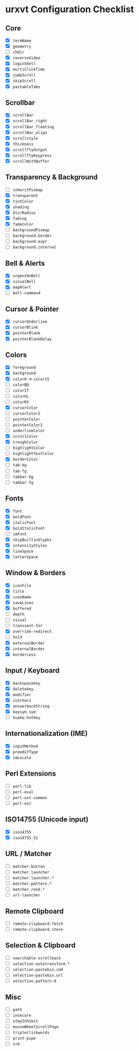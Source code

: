 # urxvt Configuration Checklist

## Core
- [x] `termName`
- [x] `geometry`
- [ ] `chdir`
- [x] `reverseVideo`
- [x] `loginShell`
- [x] `multiClickTime`
- [x] `jumpScroll`
- [x] `skipScroll`
- [x] `pastableTabs`

## Scrollbar
- [x] `scrollBar`
- [x] `scrollBar_right`
- [x] `scrollBar_floating`
- [x] `scrollBar_align`
- [x] `scrollstyle`
- [x] `thickness`
- [x] `scrollTtyOutput`
- [x] `scrollTtyKeypress`
- [x] `scrollWithBuffer`

## Transparency & Background
- [ ] `inheritPixmap`
- [x] `transparent`
- [x] `tintColor`
- [x] `shading`
- [x] `blurRadius`
- [x] `fading`
- [x] `fadeColor`
- [ ] `backgroundPixmap`
- [ ] `background.border`
- [ ] `background.expr`
- [ ] `background.interval`

## Bell & Alerts
- [x] `urgentOnBell`
- [x] `visualBell`
- [x] `mapAlert`
- [ ] `bell-command`

## Cursor & Pointer
- [x] `cursorUnderline`
- [x] `cursorBlink`
- [x] `pointerBlank`
- [x] `pointerBlankDelay`

## Colors
- [x] `foreground`
- [x] `background`
- [x] `color0` → `color15`
- [ ] `colorBD`
- [ ] `colorIT`
- [ ] `colorUL`
- [ ] `colorRV`
- [x] `cursorColor`
- [ ] `cursorColor2`
- [ ] `pointerColor`
- [ ] `pointerColor2`
- [ ] `underlineColor`
- [x] `scrollColor`
- [x] `troughColor`
- [ ] `highlightColor`
- [ ] `highlightTextColor`
- [x] `borderColor`
- [ ] `tab-bg`
- [ ] `tab-fg`
- [ ] `tabbar-bg`
- [ ] `tabbar-fg`

## Fonts
- [x] `font`
- [x] `boldFont`
- [x] `italicFont`
- [x] `boldItalicFont`
- [ ] `imFont`
- [x] `skipBuiltinGlyphs`
- [x] `intensityStyles`
- [x] `lineSpace`
- [x] `letterSpace`

## Window & Borders
- [x] `iconFile`
- [x] `title`
- [x] `iconName`
- [x] `saveLines`
- [x] `buffered`
- [ ] `depth`
- [ ] `visual`
- [ ] `transient-for`
- [x] `override-redirect`
- [ ] `hold`
- [x] `externalBorder`
- [x] `internalBorder`
- [x] `borderLess`

## Input / Keyboard
- [x] `backspacekey`
- [x] `deletekey`
- [x] `modifier`
- [x] `cutchars`
- [x] `answerbackString`
- [x] `keysym.sym`
- [ ] `kuake.hotkey`

## Internationalization (IME)
- [x] `inputMethod`
- [x] `preeditType`
- [x] `imLocale`

## Perl Extensions
- [ ] `perl-lib`
- [ ] `perl-eval`
- [ ] `perl-ext-common`
- [ ] `perl-ext`

## ISO14755 (Unicode input)
- [x] `iso14755`
- [x] `iso14755_52`

## URL / Matcher
- [ ] `matcher.button`
- [ ] `matcher.launcher`
- [ ] `matcher.launcher.*`
- [ ] `matcher.pattern.*`
- [ ] `matcher.rend.*`
- [ ] `url-launcher`

## Remote Clipboard
- [ ] `remote-clipboard.fetch`
- [ ] `remote-clipboard.store`

## Selection & Clipboard
- [ ] `searchable-scrollback`
- [ ] `selection-autotransform.*`
- [ ] `selection-pastebin.cmd`
- [ ] `selection-pastebin.url`
- [ ] `selection.pattern-0`

## Misc
- [ ] `path`
- [ ] `insecure`
- [ ] `utmpInhibit`
- [ ] `mouseWheelScrollPage`
- [ ] `tripleclickwords`
- [ ] `print-pipe`
- [ ] `xrm`
